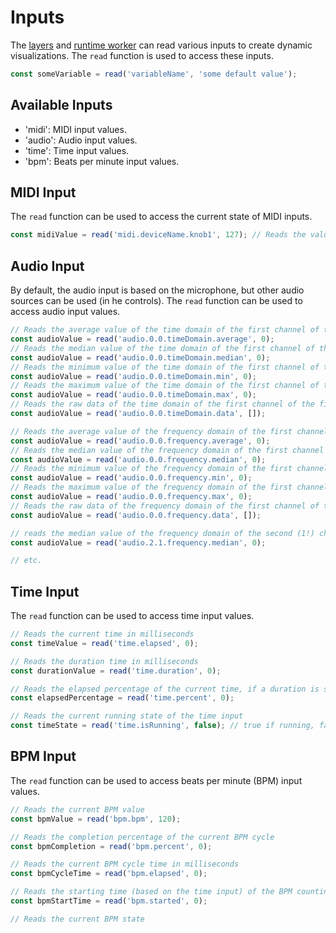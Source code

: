 # Inputs

The [layers](#layers) and [runtime worker](#runtime-worker) can read various inputs to create dynamic visualizations. The `read` function is used to access these inputs.

```js
const someVariable = read('variableName', 'some default value');
```

## Available Inputs

- 'midi': MIDI input values.
- 'audio': Audio input values.
- 'time': Time input values.
- 'bpm': Beats per minute input values.

## MIDI Input

The `read` function can be used to access the current state of MIDI inputs.

```js
const midiValue = read('midi.deviceName.knob1', 127); // Reads the value of knob1 on the MIDI device named 'deviceName'
```

## Audio Input

By default, the audio input is based on the microphone, but other audio sources can be used (in he controls).
The `read` function can be used to access audio input values.

```js
// Reads the average value of the time domain of the first channel of the first audio input
const audioValue = read('audio.0.0.timeDomain.average', 0);
// Reads the median value of the time domain of the first channel of the first audio input
const audioValue = read('audio.0.0.timeDomain.median', 0);
// Reads the minimum value of the time domain of the first channel of the first audio input
const audioValue = read('audio.0.0.timeDomain.min', 0);
// Reads the maximum value of the time domain of the first channel of the first audio input
const audioValue = read('audio.0.0.timeDomain.max', 0);
// Reads the raw data of the time domain of the first channel of the first audio input
const audioValue = read('audio.0.0.timeDomain.data', []);

// Reads the average value of the frequency domain of the first channel of the first audio input
const audioValue = read('audio.0.0.frequency.average', 0);
// Reads the median value of the frequency domain of the first channel of the first audio input
const audioValue = read('audio.0.0.frequency.median', 0);
// Reads the minimum value of the frequency domain of the first channel of the first audio input
const audioValue = read('audio.0.0.frequency.min', 0);
// Reads the maximum value of the frequency domain of the first channel of the first audio input
const audioValue = read('audio.0.0.frequency.max', 0);
// Reads the raw data of the frequency domain of the first channel of the first audio input
const audioValue = read('audio.0.0.frequency.data', []);

// reads the median value of the frequency domain of the second (1!) channel of the third (2!) audio input
const audioValue = read('audio.2.1.frequency.median', 0);

// etc.
```

## Time Input

The `read` function can be used to access time input values.

```js
// Reads the current time in milliseconds
const timeValue = read('time.elapsed', 0);

// Reads the duration time in milliseconds
const durationValue = read('time.duration', 0);

// Reads the elapsed percentage of the current time, if a duration is set
const elapsedPercentage = read('time.percent', 0);

// Reads the current running state of the time input
const timeState = read('time.isRunning', false); // true if running, false if paused
```

## BPM Input

The `read` function can be used to access beats per minute (BPM) input values.

```js
// Reads the current BPM value
const bpmValue = read('bpm.bpm', 120);

// Reads the completion percentage of the current BPM cycle
const bpmCompletion = read('bpm.percent', 0);

// Reads the current BPM cycle time in milliseconds
const bpmCycleTime = read('bpm.elapsed', 0);

// Reads the starting time (based on the time input) of the BPM counting in milliseconds
const bpmStartTime = read('bpm.started', 0);

// Reads the current BPM state
```